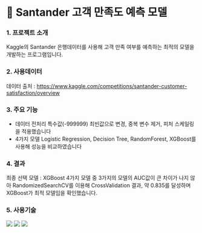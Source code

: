# 🏦 Santander 고객 만족도 예측 모델

### 1. 프로젝트 소개
Kaggle의 Santander 은행데이터를 사용해 고객 만족 여부를 예측하는 최적의 모델을 개발하는 프로그램입니다.

### 2. 사용데이터 
데이터 출처 : https://www.kaggle.com/competitions/santander-customer-satisfaction/overview 

### 3. 주요 기능
- 데이터 전처리
  특수값(-999999) 최빈값으로 변경, 중복 변수 제거, 피처 스케일링을 적용했습니다
- 4가지 모델
  Logistic Regression, Decision Tree, RandomForest, XGBoost를 사용해 성능을 비교하였습니다<br>

### 4. 결과 
  최종 선택 모델 : XGBoost
  4가지 모델 중 3가지의 모델의 AUC값이 큰 차이가 나지 않아 RandomizedSearchCV를 이용해 CrossValidation 결과, 약 0.835를 달성하며 XGBoost가 최적 모델임을 확인했습니다.

### 5. 사용기술

<p align="left">

<img src="https://img.shields.io/badge/Python-3776AB?style=for-the-badge&logo=python&logoColor=white" />

<img src = "https://img.shields.io/badge/scikit--learn-F7931E?style=for-the-badge&logo=scikit-learn&logoColor=white" />

<img src = "https://img.shields.io/badge/XGBoost-0063A1?style=for-the-badge&logo=xgboost&logoColor=white" />
</p>
